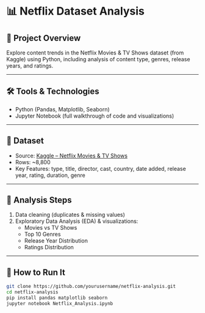 # 📊 Netflix Dataset Analysis

## 📌 Project Overview
Explore content trends in the Netflix Movies & TV Shows dataset (from Kaggle) using Python, including analysis of content type, genres, release years, and ratings.

---

## 🛠️ Tools & Technologies
- Python (Pandas, Matplotlib, Seaborn)
- Jupyter Notebook (full walkthrough of code and visualizations)

---

## 📂 Dataset
- Source: [Kaggle – Netflix Movies & TV Shows](https://www.kaggle.com/datasets/shivamb/netflix-shows)
- Rows: ~8,800
- Key Features: type, title, director, cast, country, date added, release year, rating, duration, genre

---

## 🔑 Analysis Steps
1. Data cleaning (duplicates & missing values)
2. Exploratory Data Analysis (EDA) & visualizations:
   - Movies vs TV Shows
   - Top 10 Genres
   - Release Year Distribution
   - Ratings Distribution

---

## 🚀 How to Run It
```bash
git clone https://github.com/yourusername/netflix-analysis.git
cd netflix-analysis
pip install pandas matplotlib seaborn
jupyter notebook Netflix_Analysis.ipynb
